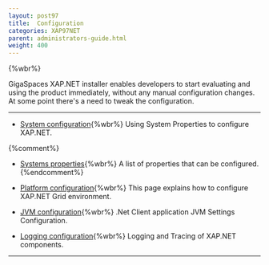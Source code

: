 ```yaml
---
layout: post97
title:  Configuration
categories: XAP97NET
parent: administrators-guide.html
weight: 400
---
```


{%wbr%}



GigaSpaces XAP.NET installer enables developers to start evaluating and using the product immediately, without any manual configuration changes.
At some point there's a need to tweak the configuration.

<hr/>

- [System configuration](./system-configuration.html){%wbr%}
Using System Properties to configure XAP.NET.

{%comment%}
- [Systems properties](./system-properties-list.html){%wbr%}
A list of properties that can be configured.
{%endcomment%}

- [Platform configuration](./system-configuration-list.html){%wbr%}
This page explains how to configure XAP.NET Grid environment.

- [JVM configuration](./jvm-configuration.html){%wbr%}
.Net Client application JVM Settings Configuration.

- [Logging configuration](./log-configuration.html){%wbr%}
Logging and Tracing of XAP.NET components.




<hr/>


